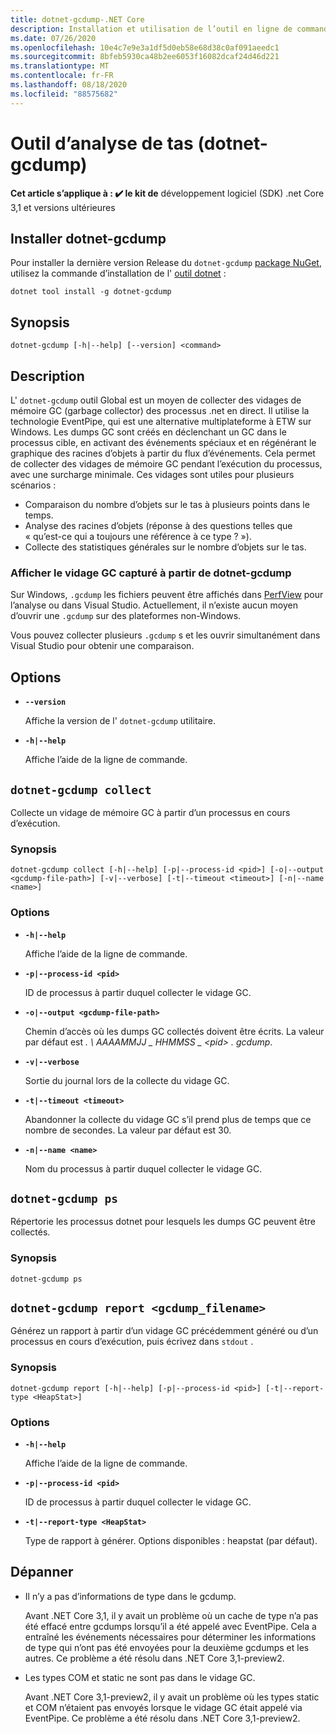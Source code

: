 ```yaml
---
title: dotnet-gcdump-.NET Core
description: Installation et utilisation de l’outil en ligne de commande dotnet-gcdump.
ms.date: 07/26/2020
ms.openlocfilehash: 10e4c7e9e3a1df5d0eb58e68d38c0af091aeedc1
ms.sourcegitcommit: 8bfeb5930ca48b2ee6053f16082dcaf24d46d221
ms.translationtype: MT
ms.contentlocale: fr-FR
ms.lasthandoff: 08/18/2020
ms.locfileid: "88575682"
---
```

# <a name="heap-analysis-tool-dotnet-gcdump"></a>Outil d’analyse de tas (dotnet-gcdump)

**Cet article s’applique à : ✔️ le kit de** développement logiciel (SDK) .net Core 3,1 et versions ultérieures

## <a name="install-dotnet-gcdump"></a>Installer dotnet-gcdump

Pour installer la dernière version Release du `dotnet-gcdump` [package NuGet](https://www.nuget.org/packages/dotnet-gcdump), utilisez la commande d’installation de l' [outil dotnet](../tools/dotnet-tool-install.md) :

```dotnetcli
dotnet tool install -g dotnet-gcdump
```

## <a name="synopsis"></a>Synopsis

```console
dotnet-gcdump [-h|--help] [--version] <command>
```

## <a name="description"></a>Description

L' `dotnet-gcdump` outil Global est un moyen de collecter des vidages de mémoire GC (garbage collector) des processus .net en direct. Il utilise la technologie EventPipe, qui est une alternative multiplateforme à ETW sur Windows. Les dumps GC sont créés en déclenchant un GC dans le processus cible, en activant des événements spéciaux et en régénérant le graphique des racines d’objets à partir du flux d’événements. Cela permet de collecter des vidages de mémoire GC pendant l’exécution du processus, avec une surcharge minimale. Ces vidages sont utiles pour plusieurs scénarios :

- Comparaison du nombre d’objets sur le tas à plusieurs points dans le temps.
- Analyse des racines d’objets (réponse à des questions telles que « qu’est-ce qui a toujours une référence à ce type ? »).
- Collecte des statistiques générales sur le nombre d’objets sur le tas.

### <a name="view-the-gc-dump-captured-from-dotnet-gcdump"></a>Afficher le vidage GC capturé à partir de dotnet-gcdump

Sur Windows, `.gcdump` les fichiers peuvent être affichés dans [PerfView](https://github.com/microsoft/perfview) pour l’analyse ou dans Visual Studio. Actuellement, il n’existe aucun moyen d’ouvrir une `.gcdump` sur des plateformes non-Windows.

Vous pouvez collecter plusieurs `.gcdump` s et les ouvrir simultanément dans Visual Studio pour obtenir une comparaison.

## <a name="options"></a>Options

- **`--version`**

  Affiche la version de l' `dotnet-gcdump` utilitaire.

- **`-h|--help`**

  Affiche l’aide de la ligne de commande.

## `dotnet-gcdump collect`

Collecte un vidage de mémoire GC à partir d’un processus en cours d’exécution.

### <a name="synopsis"></a>Synopsis

```console
dotnet-gcdump collect [-h|--help] [-p|--process-id <pid>] [-o|--output <gcdump-file-path>] [-v|--verbose] [-t|--timeout <timeout>] [-n|--name <name>]
```

### <a name="options"></a>Options

- **`-h|--help`**

  Affiche l’aide de la ligne de commande.

- **`-p|--process-id <pid>`**

  ID de processus à partir duquel collecter le vidage GC.

- **`-o|--output <gcdump-file-path>`**

  Chemin d’accès où les dumps GC collectés doivent être écrits. La valeur par défaut est *. \\ AAAAMMJJ \_ HHMMSS \_ \<pid> . gcdump*.

- **`-v|--verbose`**

  Sortie du journal lors de la collecte du vidage GC.

- **`-t|--timeout <timeout>`**

  Abandonner la collecte du vidage GC s’il prend plus de temps que ce nombre de secondes. La valeur par défaut est 30.

- **`-n|--name <name>`**

  Nom du processus à partir duquel collecter le vidage GC.

## `dotnet-gcdump ps`

Répertorie les processus dotnet pour lesquels les dumps GC peuvent être collectés.

### <a name="synopsis"></a>Synopsis

```console
dotnet-gcdump ps
```

## `dotnet-gcdump report <gcdump_filename>`

Générez un rapport à partir d’un vidage GC précédemment généré ou d’un processus en cours d’exécution, puis écrivez dans `stdout` .

### <a name="synopsis"></a>Synopsis

```console
dotnet-gcdump report [-h|--help] [-p|--process-id <pid>] [-t|--report-type <HeapStat>]
```

### <a name="options"></a>Options

- **`-h|--help`**

  Affiche l’aide de la ligne de commande.

- **`-p|--process-id <pid>`**

  ID de processus à partir duquel collecter le vidage GC.

- **`-t|--report-type <HeapStat>`**

  Type de rapport à générer. Options disponibles : heapstat (par défaut).

## <a name="troubleshoot"></a>Dépanner

- Il n’y a pas d’informations de type dans le gcdump.

   Avant .NET Core 3,1, il y avait un problème où un cache de type n’a pas été effacé entre gcdumps lorsqu’il a été appelé avec EventPipe. Cela a entraîné les événements nécessaires pour déterminer les informations de type qui n’ont pas été envoyées pour la deuxième gcdumps et les autres. Ce problème a été résolu dans .NET Core 3,1-preview2.

- Les types COM et static ne sont pas dans le vidage GC.

   Avant .NET Core 3,1-preview2, il y avait un problème où les types static et COM n’étaient pas envoyés lorsque le vidage GC était appelé via EventPipe. Ce problème a été résolu dans .NET Core 3,1-preview2.
